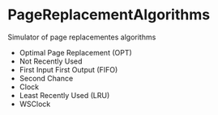 # PageReplacementAlgorithms
Simulator of page replacementes algorithms

- Optimal Page Replacement (OPT)
- Not Recently Used
- First Input First Output (FIFO)
- Second Chance
- Clock
- Least Recently Used (LRU)
- WSClock
